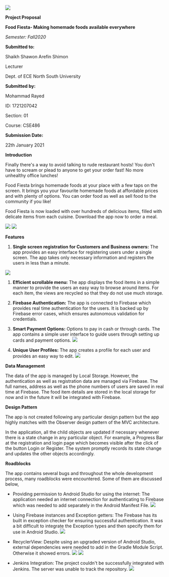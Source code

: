 ![![](RackMultipart20210122-4-1pnb2yc_html_a18535a065f24131.png)
](images/image5.png)

**Project Proposal**


**Food Fiesta- Making homemade foods available everywhere**

_Semester: Fall2020_

**Submitted to:**

Shaikh Shawon Arefin Shimon

Lecturer

Dept. of ECE
 North South University

**Submitted by:**

Mohammad Rayed

ID: 1721207042

Section: 01

Course: CSE486

**Submission Date:**

22th January 2021

**Introduction**

Finally there&#39;s a way to avoid talking to rude restaurant hosts! You don&#39;t have to scream or plead to anyone to get your order fast! No more unhealthy office lunches!

Food Fiesta brings homemade foods at your place with a few taps on the screen. It brings you your favourite homemade foods at affordable prices and with plenty of options. You can order food as well as sell food to the community if you like!

Food Fiesta is now loaded with over hundreds of delicious items, filled with delicate items from each cuisine. Download the app now to order a meal.

 ![](images/image9.png) 
 ![](images/image1.png)

**Features**

1. **Single screen registration for Customers and Business owners:** The app provides an easy interface for registering users under a single screen. The app takes only necessary information and registers the users in less than a minute.

![](images/image7.png)
1. **Efficient scrollable menu:** The app displays the food items in a simple manner to provide the users an easy way to browse around items. For each item, the views are recycled so that they do not use much storage.
2. **Firebase Authentication:** The app is connected to Firebase which provides real time authentication for the users. It is backed up by Firebase error cases, which ensures autonomous validation for credentials.
3. **Smart Payment Options:** Options to pay in cash or through cards. The app contains a simple user interface to guide users through setting up cards and payment options. 
![](images/image8.png)

4. **Unique User Profiles:** The app creates a profile for each user and provides an easy way to edit.
![](images/image4.png)

**Data Management**

The data of the app is managed by Local Storage. However, the authentication as well as registration data are managed via Firebase. The full names, address as well as the phone numbers of users are saved in real time at Firebase. The food item details are stored in the local storage for now and in the future it will be integrated with Firebase.

**Design Pattern**

The app is not created following any particular design pattern but the app highly matches with the Observer design pattern of the MVC architecture.

In the application, all the child objects are updated if necessary whenever there is a state change in any particular object. For example, a Progress Bar at the registration and login page which becomes visible after the click of the button Login or Register. The system promptly records its state change and updates the other objects accordingly.

**Roadblocks**

The app contains several bugs and throughout the whole development process, many roadblocks were encountered. Some of them are discussed below,

- Providing permission to Android Studio for using the internet: The application needed an internet connection for authenticating to Firebase which was needed to add separately in the Android Manifest File.
![](images/image3.png)

- Using Firebase instances and Exception getters: The Firebase has its built in exception checker for ensuring successful authentication. It was a bit difficult to integrate the Exception types and then specify them for use in Android Studio. ![](images/image6.png)
- RecyclerView: Despite using an upgraded version of Android Studio, external dependencies were needed to add in the Gradle Module Script. Otherwise it showed errors. ![](images/image12.png)
![](images/image2.png)

- Jenkins Integration: The project couldn&#39;t be successfully integrated with Jenkins. The server was unable to track the repository.
![](images/image10.png)